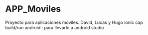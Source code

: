 # APP_Moviles
Proyecto para aplicaciones moviles. David, Lucas y Hugo
ionic cap build/run android : para llevarlo a android studio 